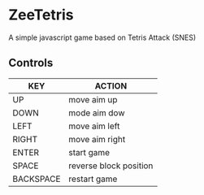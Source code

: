 # ZeeTetris
A simple javascript game based on Tetris Attack (SNES)

## Controls
|KEY       | ACTION                 |
|----------|------------------------|
|UP        | move aim up            |
|DOWN      | mode aim dow           |
|LEFT      | move aim left          |
|RIGHT     | move aim right         |
|ENTER     | start game             |
|SPACE     | reverse block position |
|BACKSPACE | restart game           |
